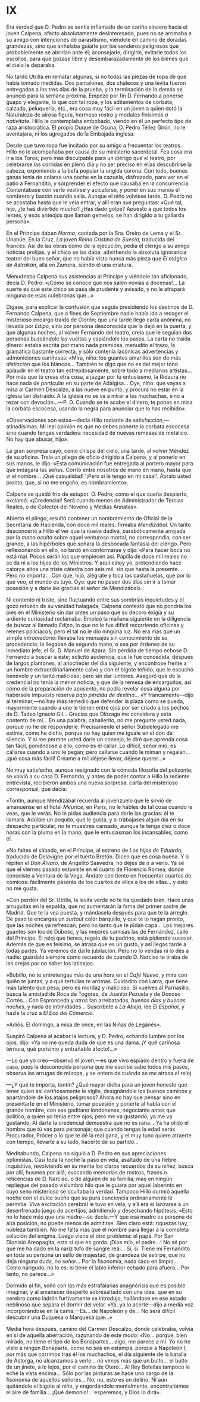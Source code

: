 # IX

Era verdad que D. Pedro se sentía inflamado de un cariño sincero hacia el joven
Calpena, afecto absolutamente desinteresado, pues no se arrimaba a su amigo con
intenciones de parasitismo, viéndole en camino de doradas grandezas, sino que
anhelaba guiarle por los senderos peligrosos que probablemente se abrirían ante
él; aconsejarle, dirigirle, evitarle todos los escollos, para que gozase libre
y desembarazadamente de los bienes que el cielo le deparaba.

No tardó Utrilla en rematar algunas, si no todas las piezas de ropa de que
había tomado medidas. Dos pantalones, dos chalecos y una levita fueron
entregados a los tres días de la prueba, y la terminación de lo demás se
anunció para la semana próxima. Empezó por fin D. Fernando a ponerse guapo
y elegante, lo que con tal ropa, y los aditamentos de corbata, calzado,
peluquería, etc., era cosa muy fácil en un joven a quien dotó la Naturaleza de
airosa figura, hermoso rostro y modales finísimos *a nativitate.* Hillo le
contemplaba embobado, viendo en él un perfecto tipo de raza aristocrática. El
propio Duque de Osuna, D. Pedro Téllez Girón, no le aventajara, ni los
agregados de la Embajada inglesa.

Desde que tuvo ropa fue incitado por su amigo a frecuentar los teatros. Hillo
no le acompañaba por causa de su ministerio sacerdotal. Fea cosa era ir a los
Toros; pero más disculpable para un clérigo que el teatro, por celebrarse las
corridas en pleno día y no ser preciso en ellas descubrirse la cabeza,
exponiendo a la befa popular la ungida corona. Con todo, buenas ganas tenía de
colarse una noche en la cazuela, disfrazado, para ver en el patio a Fernandito,
y sorprender el efecto que causaba en la concurrencia. Contentábase con verle
vestirse y acicalarse, y poner en sus manos el sombrero y bastón cuando salía.
Aunque el niño volviese tarde, D. Pedro no se acostaba hasta que le veía
entrar, y allí eran sus preguntas: «Qué tal, hijo, ¿te has divertido mucho?
¿Has dado golpe? Apuesto a que todos los lentes, y esos anteojos que llaman
gemelos, se han dirigido a tu gallarda persona».

En el Príncipe daban *Norma*, cantada por la Sra. Oreiro de Lema y el Sr.
Unanúe. En la Cruz, *La joven Reina Cristina de Suecia*, traducida del francés.
Así de las obras como de la ejecución, pedía el clérigo a su amigo noticias
prolijas, y el chico se las daba, advirtiendo la absoluta ignorancia teatral
del buen señor, que no había visto nunca más pieza que *El mágico de Astrakán*,
allá en Zamora, siendo él una criatura.

Menudeaba Calpena sus asistencias al Príncipe y viéndole tan aficionado, decía
D. Pedro: «¡Cómo se conoce que nos salen novias a docenas!... La suerte es que
este chico se pasa de prudente y avisado, y no le atrapará ninguna de esas
culebronas que...»

Dígase, para explicar la confusión que seguía presidiendo los destinos de D.
Fernando Calpena, que a fines de Septiembre nadie había ido a recoger el
misterioso encargo traído de Olorón; que una tarde llegó carta anónima, no
llevada por *Edipo*, sino por persona desconocida que la dejó en la puerta,
y que algunas noches, al volver Fernando del teatro, creía que le seguían dos
personas buscándole las vueltas y espiándole los pasos. La carta no traída
dinero: estaba escrita por mano nada premiosa, menudito el trazo, la gramática
bastante correcta, y sólo contenía lacónicas advertencias y admoniciones
cariñosas: «Mira, niño: los guantes amarillos son de más *distinción* que los
blancos... También te digo que no es del mejor tono aplaudir en el teatro tan
estrepitosamente, sobre todo a medianos artistas... Por más que tú creas otra
cosa, a juzgar por tu entusiasmo, la Ridaura no hace nada de particular en su
parte de Adalgisa... Oye, niño: que vayas a misa al Carmen Descalzo, a las
nueve en punto, y procura no estar en la iglesia tan distraído. A la iglesia no
se va a mirar a las muchachas, sino a rezar con devoción...—P. D. Cuando se te
acabe el dinero, te pones en misa la corbata escocesa, usando la negra para
anunciar que lo has recibido».

«Observaciones son estas—decía Hillo radiante de satisfacción,—atinadísimas. Mi
leal opinión es que no debes ponerte la corbata escocesa sino cuando tengas
verdadera necesidad de nuevas remesas de metálico. No hay que abusar, hijo».

La gran sorpresa cayó, como chispa del cielo, una tarde, al volver Méndez de su
oficina. Traía un pliego de oficio dirigido a Calpena, y al ponerlo en sus
manos, le dijo: «Esta comunicación fue entregada al portero mayor para que
indagara las señas. Corrió entre nosotros de mano en mano, hasta que vi el
nombre... ¡Qué casualidad! '¡Pero si le tengo en mi casa!'. Ábralo usted
pronto, que, si no me engaño, es nombramiento».

Calpena se quedó frío de estupor. D. Pedro, como el que sueña despierto,
exclamó: «¡Credencial! Será cuando menos de Administrador de Tercias Reales,
o de Colector del Noveno y Medias Annatas».

Abierto el pliego, resultó contener un nombramiento de Oficial de la Secretaría
de Hacienda, con doce mil reales: firmaba *Mendizábal*. Un tanto desconcertó
a Hillo el ver que la nueva dádiva, parabólicamente arrojada por la *mano
oculta* sobre aquel venturoso mortal, no correspondía, con ser grande, a las
hipérboles que soñara la desbocada fantasía del clérigo. Pero reflexionando en
ello, no tardó en conformarse y dijo: «Para hacer boca no está mal. Pocos serán
los que empiecen así. Papilla de doce mil reales no se da ni a los hijos de los
Ministros. Y aquí estoy yo, pretendiendo hace catorce años una triste cátedra
con seis mil, sin que hasta la presente... Pero no importa... Con que, hijo,
alégrate y toca las castañuelas, que por lo que veo, el mundo es tuyo. Oye: que
no pasen dos días sin ir a tomar posesión y a darle las gracias al señor de
Mendizábal».

Ni contento ni triste, sino fluctuando entre sus sombrías inquietudes y el gozo
retozón de su vanidad halagada, Calpena contestó que no pondría los pies en el
Ministerio sin dar antes un paso que su decoro exigía y su ardiente curiosidad
reclamaba. Empleó la mañana siguiente en la diligencia de buscar al llamado
*Edipo*, lo que no le fue difícil recorriendo oficinas y retenes policiacos;
pero el tal no le dio ninguna luz. No era más que un simple *intromedario*:
llevaba los mensajes sin conocimiento de su procedencia; le llegaban de segunda
mano, o sea por órdenes de su inmediato jefe, el Sr. D. Manuel de Azara. Sin
pérdida de tiempo echose D. Fernando a buscar a este; solicitó audiencia, que
le fue concedida, después de largos plantones, al anochecer del día siguiente,
y encontrose frente a un hombre extraordinariamente calvo y con el bigote
teñido, que le escuchó benévolo y un tanto malicioso; pero sin dar lumbres.
Aseguró que de la credencial no tenía la menor noticia, y que de la remesa de
encarguitos, así como de la preparación de aposento, no podía revelar cosa
alguna por habérsele impuesto reserva *bajo pérdida de destino*... «Y
francamente—dijo al terminar,—no hay más remedio que defender la plaza como se
pueda, mayormente cuando a uno le tienen entre ojos por ser criado a los pechos
de D. Tadeo Ignacio Gil... Gracias que Olózaga me considera y está contento de
mí... En una palabra, caballerito, no me pregunte usted nada, porque no he de
responderle. Precisamente el señor Subdelegado me estima, como he dicho, porque
no hay quien me iguale en el don de silencio. Y si me permite usted darle un
consejo, le diré que aprenda cosa tan fácil, poniéndose a ello, como es el
callar. Lo difícil, señor mío, es callarse cuando a uno le pegan; pero callarse
cuando le miman y regalan... ¡qué cosa más fácil! Créame a mí: déjese llevar,
déjese querer...»

No muy satisfecho, aunque resignado con la cómoda filosofía del polizonte, se
volvió a su casa D. Fernando, y antes de poder contar a Hillo la reciente
entrevista, recibieron ambos una nueva sorpresa: carta del misterioso
corresponsal, que decía:

«Tontín, aunque Mendizábal recuerda al jovenzuelo que le sirvió de amanuense en
el hotel *Meurice*, en París, no le hables de tal cosa cuando le veas, que le
verás. No le pidas audiencia para darle las gracias: él te llamará. Adúlale un
poquito, que le gusta, y si trabajases algún día en su despacho particular, no
te muestres cansado, aunque te tenga diez o doce horas con la pluma en la mano,
que le entusiasman los incansables, como él.

»No faltes el sábado, en el Príncipe, al estreno de *Los hijos de Eduardo*,
traducido de Delavigne por el tuerto Bretón. Dicen que es cosa buena. Y si
repiten el *Don Álvaro*, de Angelito Saavedra, no dejes de ir a verlo. Ya sé
que el viernes pasado estuviste en el cuarto de Florencio Romea, donde
conociste a Ventura de la Vega. Ándate con tiento en frecuentar cuartos de
cómicos: fácilmente pasarás de los cuartos de ellos a los de ellas... y esto no
me gusta.

»Con perdón del Sr. Utrilla, la levita verde no te ha quedado bien. Hace unas
arruguitas en la espalda, que no aumentarán la fama del primer sastre de
Madrid. Que te la vea puesta, y mándasela después para que te la arregle. De
paso te encargas un *surtout* color barquillo, y que te lo hagan pronto, que
las noches ya refrescan; pero no tanto que te pidan capa... Los mejores guantes
son los de Dubosc, y las mejores camisas las de Fernández, calle del Príncipe.
El reloj que tienes, regalo de tu padrino, está pidiendo sucesor. Además de que
es feísimo, se atrasa que es un gusto, y así llegas tarde a todas partes. Ya
veremos de darle jubilación. Pero no lo vendas ni lo des a nadie: guárdalo
siempre como recuerdo de cuando D. Narciso te tiraba de las orejas por no saber
los latinajos.

»Bobillo, no te entretengas más de una hora en el *Café Nuevo*, y mira con
quién te juntas, y a qué tertulias te arrimas. Cuidadito con Larra, que tiene
más talento que pesa; pero es mordaz y malicioso. Si vuelves al Parnasillo,
busca la amistad de Roca de Togores, de Juanito Pezuela y de Donoso Cortés...
Con Espronceda y otros tan arrebatados, *buenos días y buenas noches*, y nada
de intimidades... Suscríbete a *La Abeja*, lee *El Español*, y hazle la cruz
a *El Eco del Comercio*.

»Adiós. El domingo, a misa de once, en las Niñas de Leganés».

Suspiró Calpena al acabar la lectura, y D. Pedro, echando lumbre por los ojos,
dijo: «Ya no me queda duda de que es una dama. ¡Y qué cariñosa ternura, qué
purísimo y entrañable afecto!...»

—Lo que yo creo—observó el joven,—es que vivo espiado dentro y fuera de casa,
pues la desconocida persona que me escribe sabe todos mis pasos, observa las
arrugas de mi ropa, y se entera de cuándo se me atrasa el reloj.

—¿Y qué te importa, tontín? ¿Qué mayor dicha para un joven honesto que tener
quien así cariñosamente le vigile, designándole los buenos caminos
y apartándole de los atajos peligrosos? Ahora no hay que pensar sino en
presentarte en el Ministerio, tomar posesión y ponerte al habla con el grande
hombre, con ese gaditano londonense, negociante antes que político, a quien yo
tenía entre ojos; pero me va gustando, ya me va gustando. Al darte la
credencial demuestra que no es rana... Ya ha olido el hombre que tú vas para
personaje; que cuando tengas la edad serás Procurador, Prócer o lo que te dé la
real gana, y el muy tuno quiere atraerte con tiempo, llevarte a su lado,
hacerte de su partido...

Meditabundo, Calpena no siguió a D. Pedro en sus apreciaciones optimistas. Casi
toda la noche la pasó en vela, asaltado de una fiebre inquisitiva, revolviendo
en su mente los claros recuerdos de su niñez, busca por allí, husmea por allá,
evocando memorias de rostros, frases o reticencias de D. Narciso, o de alguien
de su familia; mas en ningún repliegue del pasado vislumbró hilo que le guiara
por aquel laberinto en cuyo seno misterioso se ocultaba la verdad. Tampoco
Hillo durmió aquella noche con el dulce sueño que su pura conciencia
ordinariamente le permitía. Viva excitación cerebral le tuvo en vela, y allí
era el lanzarse a un desenfrenado juego de acertijos, admitiendo y desechando
hipótesis. «Esto no lo hace más que una madre—se decía.—Y que esa madre es
persona de alta posición, no puede menos de admitirse. Bien claro está:
riquezas hay; nobleza también. No me falta más que el nombre para llegar a la
completa solución del enigma. Luego viene el otro problema: el papá. Por San
Dionisio Areopagita, esta sí que es gorda. ¡Dios mío, el padre...! No sé por
qué me ha dado en la nariz tufo de sangre real... Sí, sí. Tiene mi Fernandito
en toda su persona un sello de majestad, de grandeza de estirpe, que no deja
ninguna duda, no señor... Por la fisonomía, nada saco en limpio... Como
narigudo, no lo es; ni tiene el labio inferior echado para afuera... Por tanto,
no parece...»

Dormido al fin, soñó con las más estrafalarias anagnórisis que es posible
imaginar, y al amanecer despertó sobresaltado con una idea, que en su cerebro
como ladrón furtivamente se introdujo, hallándose en ese estado neblinoso que
separa el dormir del velar. «Ya, ya lo acerté—dijo a media voz incorporándose
en la cama.—Es... de Napoleón y de... No será difícil descubrir una Duquesa
o Marquesa que...»

Media hora después, camino del Carmen Descalzo, donde celebraba, volvía en sí
de aquella aberración, razonando de este modo: «No... porque, bien mirado, no
tiene el tipo de los Bonapartes... digo, me parece a mí. Yo no he visto
a ningún Bonaparte, como no sea en estampa, porque a Napoleón I, por más que
corrimos tras él los muchachos, el día siguiente de la batalla de Astorga, no
alcanzamos a verle... no vimos más que un bulto... el bulto de un jinete, a lo
lejos, por el camino de Otero... Al Rey Botellas tampoco le eché la vista
encima... Sólo por las pinturas se hace uno cargo de la fisonomía de aquellos
señores... No, no, esto es un delirio. Ni aun quitándole el bigote al niño,
y engordándole mentalmente, encontraríamos el aire de familia... ¡Qué
demonio!... esperemos, y Dios lo dirá».
